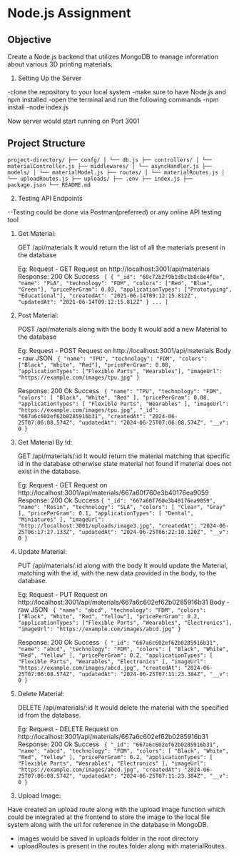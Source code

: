 # Node.js Assignment 

## Objective
Create a Node.js backend that utilizes MongoDB to manage information about various 3D printing materials.

1. Setting Up the Server

-clone the repository to your local system
-make sure to have Node.js and npm installed
-open the terminal and run the following commands
-npm install
-node index.js

Now server would start running on Port 3001

## Project Structure

`project-directory/
├── confg/
│ └── db.js
├── controllers/
│ └── materialController.js
├── middlewares/
│ └── asyncHandler.js
├── models/
│ └── materialModel.js
├── routes/
│ └── materialRoutes.js
│ └── uploadRoutes.js
├── uploads/
├── .env
├── index.js
├── package.json
└── README.md`

2. Testing API Endpoints

--Testing could be done via Postman(preferred) or any online API testing tool

1) Get Material:

    GET /api/materials
    It would return the list of all the materials present in the database

    Eg:
    Request - GET Request on http://localhost:3001/api/materials
    Response: 200 Ok Success
   ` [
        {
            "_id": "60c72b2f9b1d8c1b8c8e4f0a",
            "name": "PLA",
            "technology": "FDM",
            "colors": ["Red", "Blue", "Green"],
            "pricePerGram": 0.03,
            "applicationTypes": ["Prototyping", "Educational"],
            "createdAt": "2021-06-14T09:12:15.812Z",
            "updatedAt": "2021-06-14T09:12:15.812Z"
        }
        ...
    ]`

2) Post Material:

    POST /api/materials along with the body
    It would add a new Material to the database

    Eg:
    Request - POST Request on http://localhost:3001/api/materials
    Body - raw JSON
   ` {
        "name": "TPU",
        "technology": "FDM",
        "colors": ["Black", "White", "Red"],
        "pricePerGram": 0.08,
        "applicationTypes": ["Flexible Parts", "Wearables"],
        "imageUrl": "https://example.com/images/tpu.jpg"
    }`

    Response: 200 Ok Success
   ` {
        "name": "TPU",
        "technology": "FDM",
        "colors": [
            "Black",
            "White",
            "Red"
        ],
        "pricePerGram": 0.08,
        "applicationTypes": [
            "Flexible Parts",
            "Wearables"
        ],
        "imageUrl": "https://example.com/images/tpu.jpg",
        "_id": "667a6c602ef62b0285916b31",
        "createdAt": "2024-06-25T07:06:08.574Z",
        "updatedAt": "2024-06-25T07:06:08.574Z",
        "__v": 0
    }`

3) Get Material By Id:

    GET /api/materials/:id
    It would return the material matching that specific id in the database otherwise state material not found if material does not exist in the database.

    Eg:
    Request - GET Request on http://localhost:3001/api/materials/667a60f760e3b40176ea9059
    Response: 200 Ok Success
    `{
        "_id": "667a60f760e3b40176ea9059",
        "name": "Resin",
        "technology": "SLA",
        "colors": [
            "Clear",
            "Gray"
        ],
        "pricePerGram": 0.1,
        "applicationTypes": [
            "Dental",
            "Miniatures"
        ],
        "imageUrl": "http://localhost:3001/uploads/image3.jpg",
        "createdAt": "2024-06-25T06:17:27.133Z",
        "updatedAt": "2024-06-25T06:22:10.120Z",
        "__v": 0
    }`

4) Update Material:

    PUT /api/materials/:id along with the body
    It would update the Material, matching with the id, with the new data provided in the body, to the database.

    Eg:
    Request - PUT Request on http://localhost:3001/api/materials/667a6c602ef62b0285916b31
    Body - raw JSON
   ` {
        "name": "abcd",
        "technology": "FDM",
        "colors": ["Black", "White", "Red", "Yellow"],
        "pricePerGram": 0.2,
        "applicationTypes": ["Flexible Parts", "Wearables", "Electronics"],
        "imageUrl": "https://example.com/images/abcd.jpg"
    }`

    Response: 200 Ok Success
   ` {
        "_id": "667a6c602ef62b0285916b31",
        "name": "abcd",
        "technology": "FDM",
        "colors": [
            "Black",
            "White",
            "Red",
            "Yellow"
        ],
        "pricePerGram": 0.2,
        "applicationTypes": [
            "Flexible Parts",
            "Wearables",
            "Electronics"
        ],
        "imageUrl": "https://example.com/images/abcd.jpg",
        "createdAt": "2024-06-25T07:06:08.574Z",
        "updatedAt": "2024-06-25T07:11:23.384Z",
        "__v": 0
    }`


5) Delete Material:

    DELETE /api/materials/:id
    It would delete the material with the specified id from the database.

    Eg:
    Request - DELETE Request on http://localhost:3001/api/materials/667a6c602ef62b0285916b31
    Response: 200 Ok Success
   ` {
        "_id": "667a6c602ef62b0285916b31",
        "name": "abcd",
        "technology": "FDM",
        "colors": [
            "Black",
            "White",
            "Red",
            "Yellow"
        ],
        "pricePerGram": 0.2,
        "applicationTypes": [
            "Flexible Parts",
            "Wearables",
            "Electronics"
        ],
        "imageUrl": "https://example.com/images/abcd.jpg",
        "createdAt": "2024-06-25T07:06:08.574Z",
        "updatedAt": "2024-06-25T07:11:23.384Z",
        "__v": 0
    }`


3. Upload Image:

Have created an upload route along with the upload image function which could be integrated at the frontend to store the image to the local file system along with the url for reference in the database in MongoDB.

 - images would be saved in uploads folder in the root directory
 - uploadRoutes is present in the routes folder along with materialRoutes.

   
